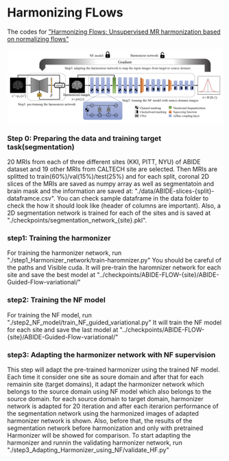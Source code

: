 # Harmonizing FLows

The codes for ["Harmonizing Flows: Unsupervised MR harmonization based on normalizing flows"](https://arxiv.org/abs/2301.11551)

![](method.png)

### Step 0: Preparing the data and training target task(segmentation)

20 MRIs from each of three different sites (KKI, PITT, NYU) of ABIDE dataset and 19 other MRIs from CALTECH site are selected. Then MRIs are splitted to train(60%)/val(15%)/test(25%) and for each split, coronal 2D slices of the MRIs are saved as numpy array as well as segmentatoin and brain mask and the information are saved at: "./data/ABIDE-slices-{split}-dataframce.csv". You can check sample dataframe in the data folder to check the how it should look like (header of columns are important).
Also, a 2D segmentation network is trained for each of the sites and is saved at "./checkpoints/segmentation_network_{site}.pkl".


### step1: Training the harmonizer
For training the harmonizer network, run "./step1_Harmonizer_network/train-haromnizer.py"
You should be careful of the paths and Visible cuda.
It will pre-train the haromnizer network for each site and save the  best model at "../checkpoints/ABIDE-FLOW-{site}/ABIDE-Guided-Flow-variational/"

### step2: Training the NF model
For training the NF model, run "./step2_NF_model/train_NF_guided_variational.py"
It will train the NF model for each site and save the last model at "../checkpoints/ABIDE-FLOW-{site}/ABIDE-Guided-Flow-variational/"

### step3: Adapting the harmonizer network with NF supervision
This step will adapt the pre-trained harmonizer using the trained NF model. Each time it consider one site as soure domain and after that for each remainin site (target domains), it adapt the harmonizer network which belongs to the source domain using NF model which also belongs to the source domain. for each source domain to target domain, harmonizer network is adapted for 20 iteration and after each iterarion performance of the segmentation network using the harmonized images of adapted harmonizer network is shown. Also, before that, the results of the segmentation network before harmonization and only with pretrained Harmonizer will be showed for comparison. 
To start adapting the harmonizer and runnin the validating harmonizer network, run "./step3_Adapting_Harmonizer_using_NF/validate_HF.py"

